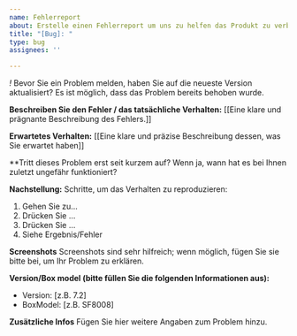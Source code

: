 ```yaml
---
name: Fehlerreport
about: Erstelle einen Fehlerreport um uns zu helfen das Produkt zu verbessern
title: "[Bug]: "
type: bug
assignees: ''

---
```


*!* Bevor Sie ein Problem melden, haben Sie auf die neueste Version aktualisiert? Es ist möglich, dass das Problem bereits behoben wurde.

**Beschreiben Sie den Fehler / das tatsächliche Verhalten:**
[[Eine klare und prägnante Beschreibung des Fehlers.]]

**Erwartetes Verhalten:**
[[Eine klare und präzise Beschreibung dessen, was Sie erwartet haben]]

**Tritt dieses Problem erst seit kurzem auf?
Wenn ja, wann hat es bei Ihnen zuletzt ungefähr funktioniert?

**Nachstellung:**
Schritte, um das Verhalten zu reproduzieren:
1. Gehen Sie zu...
2. Drücken Sie ...
3. Drücken Sie ...
4. Siehe Ergebnis/Fehler

**Screenshots**
Screenshots sind sehr hilfreich; wenn möglich, fügen Sie sie bitte bei, um Ihr Problem zu erklären.

**Version/Box model (bitte füllen Sie die folgenden Informationen aus):**
 - Version: [z.B. 7.2]
 - BoxModel: [z.B. SF8008]

**Zusätzliche Infos**
Fügen Sie hier weitere Angaben zum Problem hinzu.
